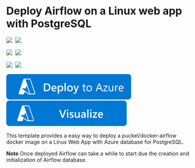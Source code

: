 # Deploy Airflow on a Linux web app with PostgreSQL

<IMG SRC="https://azurequickstartsservice.blob.core.windows.net/badges/101-webapp-linux-airflow-postgresql/PublicLastTestDate.svg" />&nbsp;
<IMG SRC="https://azurequickstartsservice.blob.core.windows.net/badges/101-webapp-linux-airflow-postgresql/PublicDeployment.svg" />&nbsp;

<IMG SRC="https://azurequickstartsservice.blob.core.windows.net/badges/101-webapp-linux-airflow-postgresql/FairfaxLastTestDate.svg" />&nbsp;
<IMG SRC="https://azurequickstartsservice.blob.core.windows.net/badges/101-webapp-linux-airflow-postgresql/FairfaxDeployment.svg" />&nbsp;

<IMG SRC="https://azurequickstartsservice.blob.core.windows.net/badges/101-webapp-linux-airflow-postgresql/BestPracticeResult.svg" />&nbsp;
<IMG SRC="https://azurequickstartsservice.blob.core.windows.net/badges/101-webapp-linux-airflow-postgresql/CredScanResult.svg" />&nbsp;

<a href="https://portal.azure.com/#create/Microsoft.Template/uri/https%3A%2F%2Fraw.githubusercontent.com%2Fsavjani%2Fazure-quickstart-templates%2Fmaster%2F101-webapp-linux-airflow-postgresql%2Fazuredeploy.json" target="_blank">
  <img src="https://raw.githubusercontent.com/Azure/azure-quickstart-templates/master/1-CONTRIBUTION-GUIDE/images/deploytoazure.svg"/>
</a>
<a href="http://armviz.io/#/?load=https%3A%2F%2Fraw.githubusercontent.com%2Fsavjani%2Fazure-quickstart-templates%2Fmaster%2F101-webapp-linux-airflow-postgresql%2Fazuredeploy.json" target="_blank">
  <img src="https://raw.githubusercontent.com/Azure/azure-quickstart-templates/master/1-CONTRIBUTION-GUIDE/images/visualizebutton.svg"/>
</a> 

This template provides a easy way to deploy a puckel/docker-airflow docker image on a Linux Web App with Azure database for PostgreSQL.

**Note** Once deployed Airflow can take a while to start due the creation and initialization of Airflow database.

